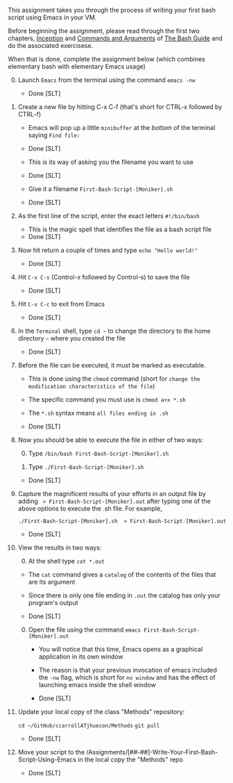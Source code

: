 
This assignment takes you through the process of writing your first bash script using Emacs in your VM.

Before beginning the assignment, please read through the first two chapters, [Inception](https://guide.bash.academy/inception/)
and [Commands and Arguments](https://guide.bash.academy/commands/) of [The Bash Guide](https://guide.bash.academy/) and
do the associated exercisese.

When that is done, complete the assignment below (which combines elementary bash with elementary Emacs usage)

0. Launch `Emacs` from the terminal using the command `emacs -nw` 
   * Done [SLT]

0. Create a new file by hitting C-x C-f (that's short for CTRL-x followed by CTRL-f)

   * Emacs will pop up a little `minibuffer` at the _bottom_ of the terminal saying `Find file:`
   * Done [SLT] 

   * This is its way of asking you the filename you want to use
   * Done [SLT]

   * Give it a filename `First-Bash-Script-[Moniker].sh`
    * Done [SLT]

0. As the first line of the script, enter the exact letters `#!/bin/bash`

   * This is the magic spell that identifies the file as a bash script file
   * Done [SLT]

0. Now hit return a couple of times and type `echo "Hello world!"`
    * Done [SLT]

0. Hit `C-x C-s` (Control-x followed by Control-s) to save the file
    * Done [SLT]

0. Hit `C-x C-c` to exit from Emacs
    * Done [SLT]

0. In the `Terminal` shell, type `cd ~` to change the directory to the home directory `~` where you created the file
    * Done [SLT]
  
0. Before the file can be executed, it must be marked as executable.

   * This is done using the `chmod` command (short for `change the modification characteristics of the file`)

   * The specific command you must use is `chmod a+x *.sh`

   * The `*.sh` syntax means `all files ending in .sh`
    * Done [SLT]

0. Now you should be able to execute the file in either of two ways:

   0. Type `/bin/bash First-Bash-Script-[Moniker].sh`

   0. Type `./First-Bash-Script-[Moniker].sh`
    * Done [SLT]

0. Capture the magnificent results of your efforts in an output file by adding ` > First-Bash-Script-[Moniker].out` after typing one of the above options to execute the .sh file. For example,

   `./First-Bash-Script-[Moniker].sh  > First-Bash-Script-[Moniker].out`
    * Done [SLT]

0. View the results in two ways:

   0.  At the shell type `cat *.out`

      * The `cat` command gives a `catalog` of the contents of the files that are its argument

      * Since there is only one file ending in `.out` the catalog has only your program's output
	  * Done [SLT]

   0. Open the file using the command `emacs First-Bash-Script-[Moniker].out`

      * You will notice that this time, Emacs opens as a graphical application in its own window

      * The reason is that your previous invocation of emacs included the `-nw` flag, which is short for `no window` and has the effect of launching emacs inside the shell window
      * Done [SLT]
0. Update your local copy of the class "Methods" repository:

    `cd ~/GitHub/ccarrollATjhuecon/Methods`
    `git pull`
      * Done [SLT]
0. Move your script to the /Assignments/[##-##]-Write-Your-First-Bash-Script-Using-Emacs in the
local copy the "Methods" repo
      * Done [SLT]

